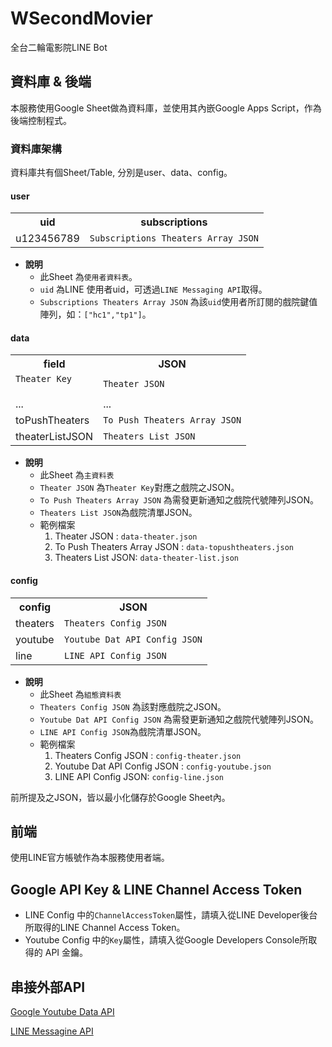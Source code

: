 # WSecondMovier

全台二輪電影院LINE Bot

## 資料庫 & 後端

本服務使用Google Sheet做為資料庫，並使用其內嵌Google Apps Script，作為後端控制程式。

### 資料庫架構

資料庫共有個Sheet/Table, 分別是user、data、config。

#### user
<table>
  <tr>
     <th>uid</th>
     <th>subscriptions</th>
  </tr>  
  <tr>
     <td>u123456789</td>
     <td><code>Subscriptions Theaters Array JSON</code></td>
  </tr>
</table>

+ **說明**
    + 此Sheet 為`使用者資料表`。
    + `uid` 為LINE 使用者uid，可透過`LINE Messaging API`取得。
    + `Subscriptions Theaters Array JSON` 為該`uid`使用者所訂閱的戲院鍵值陣列，如：`["hc1","tp1"]`。

#### data
<table>
  <tr>
     <th>field</th>
     <th>JSON</th>
  </tr>
  <tr>
     <td><code>Theater Key</code</td>
     <td><code>Theater JSON</code></td>
  </tr>
  <tr>
     <td>...</td>
     <td>...</td>
  </tr>
  <tr>
     <td>toPushTheaters</td>
     <td><code>To Push Theaters Array JSON</code></td>
  </tr>
  <tr>
     <td>theaterListJSON</td>
     <td><code>Theaters List JSON</code></td>
  </tr>
</table>

+ **說明**
    + 此Sheet 為`主資料表`
    + `Theater JSON` 為`Theater Key`對應之戲院之JSON。
    + `To Push Theaters Array JSON` 為需發更新通知之戲院代號陣列JSON。
    + `Theaters List JSON`為戲院清單JSON。
    + 範例檔案
        1.  Theater JSON : `data-theater.json`
        2.  To Push Theaters Array JSON : `data-topushtheaters.json`
        3.  Theaters List JSON: `data-theater-list.json`

#### config
<table>
  <tr>
     <th>config</th>
     <th>JSON</th>
  </tr>
  <tr>
     <td>theaters</td>
     <td><code>Theaters Config JSON</code></td>
  </tr>
  <tr>
     <td>youtube</td>
     <td><code>Youtube Dat API Config JSON</code></td>
  </tr>
  <tr>
     <td>line</td>
     <td><code>LINE API Config JSON</code></td>
  </tr>
</table>

+ **說明**
    + 此Sheet 為`組態資料表`
    + `Theaters Config JSON` 為該對應戲院之JSON。
    + `Youtube Dat API Config JSON` 為需發更新通知之戲院代號陣列JSON。
    + `LINE API Config JSON`為戲院清單JSON。
    + 範例檔案
        1.  Theaters Config JSON : `config-theater.json`
        2.  Youtube Dat API Config JSON : `config-youtube.json`
        3.  LINE API Config JSON: `config-line.json`

前所提及之JSON，皆以最小化儲存於Google Sheet內。

## 前端

使用LINE官方帳號作為本服務使用者端。

## Google API Key & LINE Channel Access Token

+ LINE Config 中的`ChannelAccessToken`屬性，請填入從LINE Developer後台所取得的LINE Channel Access Token。
+ Youtube Config 中的`Key`屬性，請填入從Google Developers Console所取得的 API 金鑰。 

## 串接外部API

[Google Youtube Data API](https://developers.google.com/youtube/v3)

[LINE Messagine API](https://developers.line.biz/en/reference/messaging-api/)
